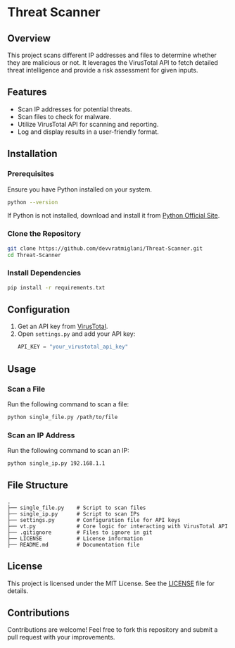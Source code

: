 # Threat Scanner

## Overview
This project scans different IP addresses and files to determine whether they are malicious or not. It leverages the VirusTotal API to fetch detailed threat intelligence and provide a risk assessment for given inputs.

## Features
- Scan IP addresses for potential threats.
- Scan files to check for malware.
- Utilize VirusTotal API for scanning and reporting.
- Log and display results in a user-friendly format.

## Installation
### Prerequisites
Ensure you have Python installed on your system.

```sh
python --version
```
If Python is not installed, download and install it from [Python Official Site](https://www.python.org/).

### Clone the Repository
```sh
git clone https://github.com/devvratmiglani/Threat-Scanner.git
cd Threat-Scanner
```

### Install Dependencies
```sh
pip install -r requirements.txt
```

## Configuration
1. Get an API key from [VirusTotal](https://www.virustotal.com/gui/join-us).
2. Open `settings.py` and add your API key:
   ```python
   API_KEY = "your_virustotal_api_key"
   ```

## Usage
### Scan a File
Run the following command to scan a file:
```sh
python single_file.py /path/to/file
```

### Scan an IP Address
Run the following command to scan an IP:
```sh
python single_ip.py 192.168.1.1
```

## File Structure
```
.
├── single_file.py    # Script to scan files
├── single_ip.py      # Script to scan IPs
├── settings.py       # Configuration file for API keys
├── vt.py             # Core logic for interacting with VirusTotal API
├── .gitignore        # Files to ignore in git
├── LICENSE           # License information
├── README.md         # Documentation file
```

## License
This project is licensed under the MIT License. See the [LICENSE](LICENSE) file for details.

## Contributions
Contributions are welcome! Feel free to fork this repository and submit a pull request with your improvements.


